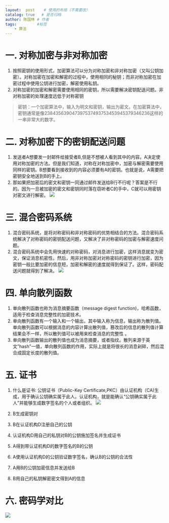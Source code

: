 ```yaml
---
layout:  post    # 使用的布局（不需要改）
catalog: true   # 是否归档
author: 陈国林 # 作者
tags:         #标签
    - 算法
---
```


# 一. 对称加密与非对称加密
1. 按照密钥的使用形式，加密算法可以分为对称加密和非对称加密（又叫公钥加密）。对称加密在加密和解密的过程中，使用相同的秘钥；而非对称加密在加密过程中使用公钥进行加密，解密使用私钥。
2. 对称加密的加密和解密需要使用相同的密钥，所以需要解决密钥配送问题。非对称加密的处理速度远低于对称密钥
> 密钥：一个加密算法中，输入为明文和密钥，输出为密文。在加密算法中，密钥通常是像238435639047397537493753453945379346236这样的 一串非常大的数字。

# 二. 对称加密下的密钥配送问题
1. 发送者A想要发一封邮件给接受者B,但是不想被人看到其中的内容。A决定使用对称加密的方法。但是我们知道，对称在对称加密中，加密与解密需要使用同样的密钥。B想要看到接收到的内容必须要有A的密钥。也就是说，A需要把密钥安全地送到B的手上。
2. 那如果把加密后的密文和密钥一同通过邮件发送给B行不行呢？答案是不行的。因为一旦被加密的密文和密钥同时落在窃听者C的手中，C就可以用密钥对密文进行解密。
![](https://upload-images.jianshu.io/upload_images/11046879-c3bef7add6e5c912.png?imageMogr2/auto-orient/strip%7CimageView2/2/w/1240)

# 三. 混合密码系统
1. 混合密码系统，是将对称密码和非对称密码的优势相结合的方法。混合密码系统解决了对称密码的密钥配送问题，又解决了非对称密码的加密与解密速度问题。
2. 混合密码系统中会先用快速的对称密码，对消息进行加密，这样消息就变为密文，保证消息机密性。然后，用非对称加密对对称密码的密钥进行加密，因为密钥一般比要加密的信息短，加密和解密的速度就得到保证了。这样，密码配送问题就得到了解决。
![](https://upload-images.jianshu.io/upload_images/11046879-257534d40b89ba5e.png?imageMogr2/auto-orient/strip%7CimageView2/2/w/1240)

# 四. 单向散列函数
1. 单向散列函数也称为消息摘要函数（message digest function)，哈希函数，适用于检查消息完整性的加密技术。
2. 单向散列函数有一个输入和一个输出，其中输入称为信息，输出称为散列值。单向散列函数可以根据消息的内容计算出散列值，篡改后的信息的散列值计算结果会不一样，所以散列值可以被用来检查消息的完整性 。
3. 单向散列函数输出的散列值也成为消息摘要，或者指纹。散列来源于英文”hash”一值，单向散列函数的作用，实际上就是将很长的消息剁碎，然后混合成固定长度的散列值。

# 五. 证书
1. 什么是证书: 公钥证书（Public-Key Certificate,PKC）由认证机构（CA)生成，用于确认公钥确实属于此人。认证机构，就是能确认“公钥确实属于此人”并能够生成数字签名的个人或者组织。
![](https://upload-images.jianshu.io/upload_images/11046879-0036bc50c6cfdf0f.png?imageMogr2/auto-orient/strip%7CimageView2/2/w/1240)

1. B生成密钥对
2. B在认证机构D注册自己的公钥
3. 认证机构D用自己的私钥对B的公钥施加签名并生成证书
4. A得到带认证机构D的数字签名的B的公钥
5. A使用认证机构D的公钥验证数字签名，确认B的公钥的合法性
6. A用B的公钥加密信息并发送给B
7. B用自己的私钥解密密文得到A的信息

# 六. 密码学对比
![](https://upload-images.jianshu.io/upload_images/11046879-6bc2eec8d42904a5.png?imageMogr2/auto-orient/strip%7CimageView2/2/w/1240)
